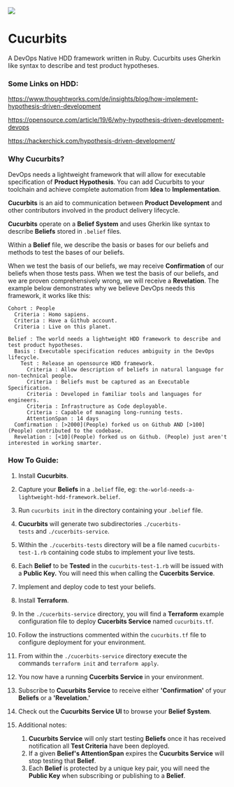 <img src="https://media.giphy.com/media/3oEduQAsYcJKQH2XsI/giphy.gif" >

# Cucurbits

A DevOps Native HDD framework written in Ruby. Cucurbits uses Gherkin like syntax to describe and test product hypotheses.

### Some Links on HDD:

https://www.thoughtworks.com/de/insights/blog/how-implement-hypothesis-driven-development

https://opensource.com/article/19/6/why-hypothesis-driven-development-devops

https://hackerchick.com/hypothesis-driven-development/

### Why Cucurbits?

DevOps needs a lightweight framework that will allow for executable specification of **Product Hypothesis**. You can add Cucurbits to your toolchain and achieve complete automation from **Idea** to **Implementation**.

**Cucurbits** is an aid to communication between **Product Development** and other contributors involved in the product delivery lifecycle.

**Cucurbits** operate on a **Belief System** and uses Gherkin like syntax to describe **Beliefs** stored in `.belief` files.

Within a **Belief** file, we describe the basis or bases for our beliefs and methods to test the bases of our beliefs. 

When we test the basis of our beliefs, we may receive **Confirmation** of our beliefs when those tests pass. When we test the basis of our beliefs, and we are proven comprehensively wrong, we will receive a **Revelation**. The example below demonstrates why we believe DevOps needs this framework, it works like this:

````
Cohort : People
  Criteria : Homo sapiens.
  Criteria : Have a Github account.
  Criteria : Live on this planet.

Belief : The world needs a lightweight HDD framework to describe and test product hypotheses.
  Basis : Executable specification reduces ambiguity in the DevOps lifecycle.
    Test : Release an opensource HDD framework.
      Criteria : Allow description of beliefs in natural language for non-technical people.
      Criteria : Beliefs must be captured as an Executable Specification.
      Criteria : Developed in familiar tools and languages for engineers.
      Criteria : Infrastructure as Code deployable.
      Criteria : Capable of managing long-running tests.
      AttentionSpan : 14 days
  Comfirmation : [>2000](People) forked us on Github AND [>100](People) contributed to the codebase.
  Revelation : [<10](People) forked us on Github. (People) just aren't interested in working smarter.
````

### How To Guide:

1. Install **Cucurbits**.

2. Capture your **Beliefs** in a `.belief` file, eg: `the-world-needs-a-lightweight-hdd-framework.belief`.

3. Run `cucurbits init` in the directory containing your `.belief` file.

4. **Cucurbits** will generate two subdirectories `./cucerbits-tests` and `./cucerbits-service`.

5. Within the `./cucerbits-tests` directory will be a file named `cucurbits-test-1.rb` containing code stubs to implement your live tests.

6. Each **Belief** to be **Tested** in the `cucurbits-test-1.rb` will be issued with a **Public Key.** You will need this when calling the **Cucerbits Service**.

7. Implement and deploy code to test your beliefs.

8. Install **Terraform**.

9. In the `./cucerbits-service` directory, you will find a **Terraform** example configuration file to deploy **Cucerbits Service** named `cucurbits.tf`.

10. Follow the instructions commented within the `cucurbits.tf` file to configure deployment for your environment.

11. From within the `./cucerbits-service` directory execute the commands `terraform init` and `terraform apply`.

12. You now have a running **Cucerbits Service** in your environment.

13. Subscribe to **Cucurbits Service** to receive either **'Confirmation'** of your **Beliefs** or a **'Revelation.'**

14. Check out the **Cucurbits Service UI** to browse your **Belief System**.

15. Additional notes:
    1. **Cucurbits Service** will only start testing **Beliefs** once it has received notification all **Test Criteria** have been deployed.
    2. If a given **Belief's AttentionSpan** expires the **Cucurbits Service** will stop testing that **Belief**.
    3. Each **Belief** is protected by a unique key pair, you will need the **Public Key** when subscribing or publishing to a **Belief**.
